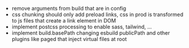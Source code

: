 -   remove arguments from build that are in config
-   css chunking should only add preload links, css in prod is transformed to js files that create a link element in DOM
-   implement postcss processing to enable sass, tailwind, ...
-   implement build.basePath changing esbuild publicPath and other plugins like paged that inject virtual files at root
